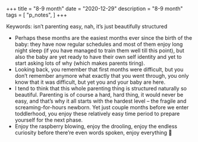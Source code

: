 +++
title = "8-9 month"
date = "2020-12-29"
description = "8-9 month"
tags = [
    "p_notes",
]
+++

Keywords: isn’t parenting easy, nah, it’s just beautifully structured

* Perhaps these months are the easiest months ever since the birth of the baby: they have now regular schedules and most of them enjoy long night sleep (if you have managed to train them well till this point), but also the baby are yet ready to have their own self identity and yet to start asking lots of why (which makes parents tiring).
* Looking back, you remember that first months were difficult, but you don’t remember anymore what exactly that you went through, you only know that it was difficult, but yet you and your baby are here.
* I tend to think that this whole parenting thing is structured naturally so beautiful. Parenting is of course a hard, hard thing, it would never be easy, and that’s why it all starts with the hardest level – the fragile and screaming-for-hours newborn. Yet just couple months before we enter toddlerhood, you enjoy these relatively easy time period to prepare yourself for the next phase.
* Enjoy the raspberry blowing, enjoy the drooling, enjoy the endless curiosity before there’re even words spoken, enjoy everything 🙂